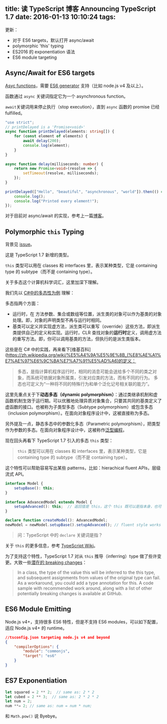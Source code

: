 title: 读 TypeScript 博客 Announcing TypeScript 1.7
date: 2016-01-13 10:10:24
tags:
---

更新：

- 对于 ES6 targets，默认打开 async/await
- polymorphic 'this' typing
- ES2016 的 exponentiation 语法
- ES6 module targeting

## Async/Await for ES6 targets

[Asyc functions](http://tc39.github.io/ecmascript-asyncawait/)，需要 [ES6 generator](http://www.ecma-international.org/ecma-262/6.0/#sec-generator-function-definitions) 支持（比如 node.js v4 及以上）。

函数通过 `async` 关键词指定它为一个 asynchronous function。

`await`关键词用来停止执行（stop execution），直到 `async` 函数的 promise 已经 fulfilled。

```TypeScript
"use strict";
// printDelayed is a 'Promise<void>'
async function printDelayed(elements: string[]) {
    for (const element of elements) {
        await delay(200);
        console.log(element);
    }
}
 
async function delay(milliseconds: number) {
    return new Promise<void>(resolve => {
        setTimeout(resolve, milliseconds);
    });
}
 
printDelayed(["Hello", "beautiful", "asynchronous", "world"]).then(() => {
    console.log();
    console.log("Printed every element!");
});
```


对于目前对 async/await 的实现，参考上一篇[博客](http://blogs.msdn.com/b/typescript/archive/2015/11/03/what-about-async-await.aspx)。

## Polymorphic `this` Typing

背景见 [issue](https://github.com/Microsoft/TypeScript/issues/229)。

这是 TypeScript 1.7 新增的类型。

`this` 类型可以用在 classes 和 interfaces 里，表示某种类型，它是 containing type 的 subtype（而不是 containing type）。

关于多态这个计算机科学词汇，这里加深下理解。

我们先以 [C#中的多态性为例](https://msdn.microsoft.com/zh-cn/library/ms173152.aspx) 理解：

多态指两个方面：

- 运行时，在 方法参数、集合或数组等位置，派生类的对象可以作为基类的对象处理。即，对象的声明类型不再与运行时相同。
- 基类可以定义并实现虚方法，派生类可以重写（override）这些方法，即派生类提供自己的定义和实现。运行时，CLR 查找对象的**运行时**定义，调用虚方法的重写方法。即，你可以调用基类的方法，但执行的是派生类版本。

这些是在 C# 中的实践，再来看下[维基百科](https://zh.wikipedia.org/wiki/%E5%A4%9A%E5%9E%8B_(%E8%AE%A1%E7%AE%97%E6%9C%BA%E7%A7%91%E5%AD%A6)的定义：

> 多态，是指计算机程序运行时，相同的消息可能会送给多个不同的类之对象，而系统可依据对象所属类，引发对应类的方法，而有不同的行为。
> 多态也可定义为“一种将不同的特殊行为和单个泛化记号相关联的能力”。

这里先重点关于下**动态多态（dynamic polymorphism）**：通过类继承机制和虚函数机制生效于运行期。可以优雅地处理异质对象集合，只要其共同的基类定义了虚函数的接口。也被称为子类型多态（Subtype polymorphism）或包含多态（inclusion polymorphism）。在面向对象程序设计中，这被直接称为多态。

另外提及一点，静态多态中的参数化多态（Parametric polymorphism），把类型作为参数的多态。在面向对象程序设计中，这被称作[泛型编程](https://zh.wikipedia.org/wiki/%E6%B3%9B%E5%9E%8B)。


现在回头再看下 TypeScript 1.7 引入的多态 `this` 类型：

> `this` 类型可以用在 classes 和 interfaces 里，表示某种类型，它是 containing type 的 subtype（而不是 containing type）。

这个特性可以帮助容易写出某些 patterns，比如：hierachical fluent APIs，层级流式 API。

```TypeScript
interface Model {
    setupBase(): this;
}
 
interface AdvancedModel extends Model {
    setupAdvanced(): this;  // 返回值是 this，这个 this 既可以是指本身，也可以指基类
}

declare function createModel(): AdvancedModel;
newModel = newModel.setupBase().setupAdvanced(); // fluent style works
```

> 问：TypeScript 中的 `declare` 关键词是指？

关于 `this` 的更多信息，参考 [TypeScript Wiki](https://github.com/Microsoft/TypeScript/wiki/What%27s-new-in-TypeScript#this-typing)。

为了支持这个特性，TypeScript 1.7 对从 `this` 推导（inferring）type 做了些许变更。大致一些[潜在的 breaking changes](https://github.com/Microsoft/TypeScript/wiki/Breaking-Changes#TypeScript1.7)：

>In a class, the type of the value this will be inferred to the this type, and subsequent assignments from values of the original type can fail. As a workaround, you could add a type annotation for this. A code sample with recommended work around, along with a list of other potentially breaking changes is available at GitHub.

## ES6 Module Emitting

Node.js v4+，支持很多 ES6 特性，但是不支持 ES6 modules，可以如下配置，适应 Node.js v4+ 的 runtime。

```json
//tsconfig.json targeting node.js v4 and beyond
{
    "compilerOptions": {
        "module": "commonjs",
        "target": "es6"
    }
}
```

## ES7 Exponentiation

```TypeScript
let squared = 2 ** 2;  // same as: 2 * 2
let cubed = 2 ** 3;  // same as: 2 * 2 * 2
let num = 2;
num **= 2; // same as: num = num * num;
```

和 `Math.pow()` 说 Byebye。



